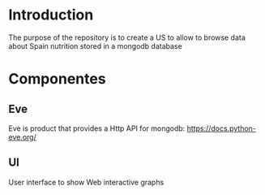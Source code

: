 # Introduction

The purpose of the repository is to create a US to allow to browse
data about Spain nutrition stored in a mongodb database

# Componentes

## Eve

Eve is product that provides a Http API for mongodb:
https://docs.python-eve.org/

## UI

User interface to show Web interactive graphs
